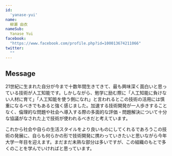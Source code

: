 ```yaml
---
id:
  'yanase-yui'
name:
  柳瀬 由衣
nameSub:
  Yanase Yui
facebook:
  "https://www.facebook.com/profile.php?id=100013674211066"
twitter:
  ""
---
```



## Message
21世紀に生まれた自分が今まで十数年間生きてきて、最も興味深く面白いと思っている技術が人工知能です。しかしながら、勉学に励む際に「人工知能に負けない人材に育て」「人工知能を使う側になれ」と言われるとこの技術の活用には慎重になるべきでもあると強く感じました。加速する技術開発が一人歩きすることなく、倫理的な問題や社会へ導入する際の多面的な評価・問題解決について十分な協議がなされた上で技術が使われるべきだと考えています。

これから社会や自らの生活スタイルをより良いものにしてくれるであろうこの技術の発展に、自らも何らかの形で技術開発に携わっていきたいと思いながら今年大学一年目を迎えます。まだまだ未熟な部分は多いですが、この組織のもとで多くのことを学んでいければと思っています。
